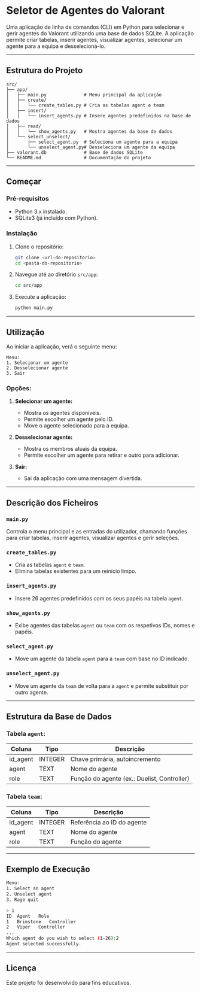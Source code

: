 # Seletor de Agentes do Valorant

Uma aplicação de linha de comandos (CLI) em Python para selecionar e gerir agentes do Valorant utilizando uma base de dados SQLite. A aplicação permite criar tabelas, inserir agentes, visualizar agentes, selecionar um agente para a equipa e desselecioná-lo.

---

## Estrutura do Projeto
```
src/
├── app/
│   ├── main.py              # Menu principal da aplicação
│   ├── create/
│   │   └── create_tables.py # Cria as tabelas agent e team
│   ├── insert/
│   │   └── insert_agents.py # Insere agentes predefinidos na base de dados
│   ├── read/
│   │   └── show_agents.py   # Mostra agentes da base de dados
│   └── select_unselect/
│       ├── select_agent.py  # Seleciona um agente para a equipa
│       └── unselect_agent.py# Desseleciona um agente da equipa
├── valorant.db              # Base de dados SQLite
└── README.md                # Documentação do projeto
```

---

## Começar

### Pré-requisitos
- Python 3.x instalado.
- SQLite3 (já incluído com Python).

### Instalação
1. Clone o repositório:
   ```bash
   git clone <url-do-repositorio>
   cd <pasta-do-repositorio>
   ```
2. Navegue até ao diretório `src/app`:
   ```bash
   cd src/app
   ```
3. Execute a aplicação:
   ```bash
   python main.py
   ```

---

## Utilização
Ao iniciar a aplicação, verá o seguinte menu:
```
Menu:
1. Selecionar um agente
2. Desselecionar agente
3. Sair
```

### Opções:
1. **Selecionar um agente:**
   - Mostra os agentes disponíveis.
   - Permite escolher um agente pelo ID.
   - Move o agente selecionado para a equipa.

2. **Desselecionar agente:**
   - Mostra os membros atuais da equipa.
   - Permite escolher um agente para retirar e outro para adicionar.

3. **Sair:**
   - Sai da aplicação com uma mensagem divertida.

---

## Descrição dos Ficheiros

### `main.py`
Controla o menu principal e as entradas do utilizador, chamando funções para criar tabelas, inserir agentes, visualizar agentes e gerir seleções.

### `create_tables.py`
- Cria as tabelas `agent` e `team`.
- Elimina tabelas existentes para um reinício limpo.

### `insert_agents.py`
- Insere 26 agentes predefinidos com os seus papéis na tabela `agent`.

### `show_agents.py`
- Exibe agentes das tabelas `agent` ou `team` com os respetivos IDs, nomes e papéis.

### `select_agent.py`
- Move um agente da tabela `agent` para a `team` com base no ID indicado.

### `unselect_agent.py`
- Move um agente da `team` de volta para a `agent` e permite substituir por outro agente.

---

## Estrutura da Base de Dados
### Tabela `agent`:
| Coluna     | Tipo     | Descrição                  |
|------------|----------|----------------------------|
| id_agent   | INTEGER  | Chave primária, autoincremento |
| agent      | TEXT     | Nome do agente             |
| role       | TEXT     | Função do agente (ex.: Duelist, Controller) |

### Tabela `team`:
| Coluna     | Tipo     | Descrição                  |
|------------|----------|----------------------------|
| id_agent   | INTEGER  | Referência ao ID do agente |
| agent      | TEXT     | Nome do agente             |
| role       | TEXT     | Função do agente           |

---

## Exemplo de Execução
```bash
Menu:
1. Select an agent
2. Unselect agent
3. Rage quit

> 1
ID	Agent	Role
1	Brimstone	Controller
2	Viper	Controller
...
Which agent do you wish to select (1-26):2
Agent selected successfully.
```

---

## Licença
Este projeto foi desenvolvido para fins educativos.
